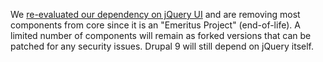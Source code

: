 We [re-evaluated our dependency on jQuery UI](https://www.drupal.org/project/drupal/issues/3051352) and are removing most components from core since it is an "Emeritus Project" (end-of-life). A limited number of components will remain as forked versions that can be patched for any security issues. Drupal 9 will still depend on jQuery itself.